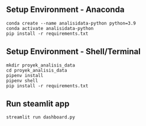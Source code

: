
## Setup Environment - Anaconda
```
conda create --name analisidata-python python=3.9
conda activate analisidata-python
pip install -r requirements.txt
```

## Setup Environment - Shell/Terminal
```
mkdir proyek_analisis_data
cd proyek_analisis_data
pipenv install
pipenv shell
pip install -r requirements.txt
```

## Run steamlit app
```
streamlit run dashboard.py
```
